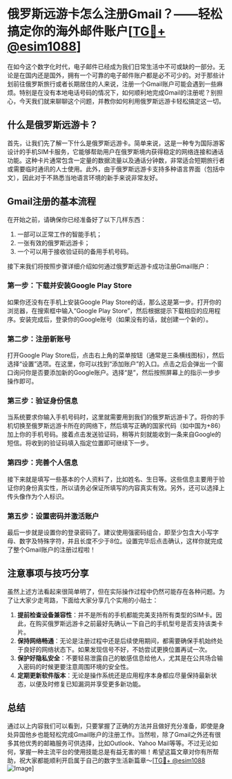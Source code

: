 # 俄罗斯远游卡怎么注册Gmail？——轻松搞定你的海外邮件账户[[TG💪+ @esim1088](https://t.me/s/esim1088)]

在如今这个数字化时代，电子邮件已经成为我们日常生活中不可或缺的一部分。无论是在国内还是国外，拥有一个可靠的电子邮件账户都是必不可少的。对于那些计划前往俄罗斯旅行或者长期居住的人来说，注册一个Gmail账户可能会遇到一些麻烦。特别是在没有本地电话号码的情况下，如何顺利地完成Gmail的注册呢？别担心，今天我们就来聊聊这个问题，并教你如何利用俄罗斯远游卡轻松搞定这一切。

## 什么是俄罗斯远游卡？

首先，让我们先了解一下什么是俄罗斯远游卡。简单来说，这是一种专为国际游客设计的手机SIM卡服务，它能够帮助用户在俄罗斯境内获得稳定的网络连接和通话功能。这种卡片通常包含一定量的数据流量以及通话分钟数，非常适合短期旅行者或需要临时通讯的人士使用。此外，由于俄罗斯远游卡支持多种语言界面（包括中文），因此对于不熟悉当地语言环境的新手来说非常友好。

## Gmail注册的基本流程

在开始之前，请确保你已经准备好了以下几样东西：
1. 一部可以正常工作的智能手机；
2. 一张有效的俄罗斯远游卡；
3. 一个可以用于接收验证码的备用手机号码。

接下来我们将按照步骤详细介绍如何通过俄罗斯远游卡成功注册Gmail账户：

### 第一步：下载并安装Google Play Store
如果你还没有在手机上安装Google Play Store的话，那么这是第一步。打开你的浏览器，在搜索框中输入“Google Play Store”，然后根据提示下载相应的应用程序。安装完成后，登录你的Google账号（如果没有的话，就创建一个新的）。

### 第二步：注册新账号
打开Google Play Store后，点击右上角的菜单按钮（通常是三条横线图标），然后选择“设置”选项。在这里，你可以找到“添加账户”的入口。点击之后会弹出一个窗口询问你是否要添加新的Google账户。选择“是”，然后按照屏幕上的指示一步步操作即可。

### 第三步：验证身份信息
当系统要求你输入手机号码时，这里就需要用到我们的俄罗斯远游卡了。将你的手机切换至俄罗斯远游卡所在的网络下，然后填写正确的国家代码（如中国为+86）加上你的手机号码。接着点击发送验证码，稍等片刻就能收到一条来自Google的短信。将收到的验证码填入指定位置即可继续下一步。

### 第四步：完善个人信息
接下来就是填写一些基本的个人资料了，比如姓名、生日等。这些信息主要用于验证你的身份真实性，所以请务必保证所填写的内容真实有效。另外，还可以选择上传头像作为个人标识。

### 第五步：设置密码并激活账户
最后一步就是设置你的登录密码了。建议使用强密码组合，即至少包含大小写字母、数字及特殊字符，并且长度不少于8位。设置完毕后点击确认，这样你就完成了整个Gmail账户的注册过程啦！

## 注意事项与技巧分享

虽然上述方法看起来很简单明了，但在实际操作过程中仍然可能存在各种问题。为了让大家少走弯路，下面给大家分享几个实用的小贴士：

1. **提前检查设备兼容性**：并不是所有的手机都能完美支持所有类型的SIM卡。因此，在购买俄罗斯远游卡之前最好先确认一下自己的手机型号是否支持该类卡片。
2. **保持网络畅通**：无论是注册过程中还是后续使用期间，都需要确保手机始终处于良好的网络状态下。如果发现信号不好，不妨尝试更换位置再试一次。
3. **保护好隐私安全**：不要轻易泄露自己的敏感信息给他人，尤其是在公共场合输入密码的时候更要注意周围环境的安全性。
4. **定期更新软件版本**：无论是操作系统还是应用程序本身都应尽量保持最新状态，以便及时修复已知漏洞并享受更多新功能。

## 总结

通过以上内容我们可以看到，只要掌握了正确的方法并且做好充分准备，即使是身处异国他乡也能轻松完成Gmail账户的注册工作。当然啦，除了Gmail之外还有很多其他优秀的邮箱服务可供选择，比如Outlook、Yahoo Mail等等。不过无论如何，掌握一种主流平台的使用技能总是有益无害的嘛！希望这篇文章对你有所帮助，祝大家都能顺利开启属于自己的数字生活新篇章～[[TG💪+ @esim1088](https://t.me/s/esim1088) ![Image](https://i.postimg.cc/4NQfJmqS/Snipaste-2025-05-13-00-14-12.png)]